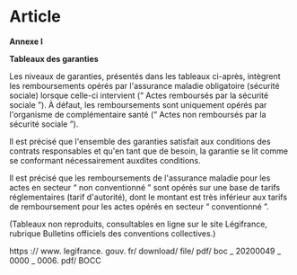 # Article

**Annexe I**

**Tableaux des garanties**

Les niveaux de garanties, présentés dans les tableaux ci-après, intègrent les remboursements opérés par l'assurance maladie obligatoire (sécurité sociale) lorsque celle-ci intervient (“ Actes remboursés par la sécurité sociale ”). À défaut, les remboursements sont uniquement opérés par l'organisme de complémentaire santé (“ Actes non remboursés par la sécurité sociale ”).

Il est précisé que l'ensemble des garanties satisfait aux conditions des contrats responsables et qu'en tant que de besoin, la garantie se lit comme se conformant nécessairement auxdites conditions.

Il est précisé que les remboursements de l'assurance maladie pour les actes en secteur “ non conventionné ” sont opérés sur une base de tarifs réglementaires (tarif d'autorité), dont le montant est très inférieur aux tarifs de remboursement pour les actes opérés en secteur “ conventionné ”.

(Tableaux non reproduits, consultables en ligne sur le site Légifrance, rubrique Bulletins officiels des conventions collectives.)

 https :// www. legifrance. gouv. fr/ download/ file/ pdf/ boc \_ 20200049 \_ 0000 \_ 0006. pdf/ BOCC 

